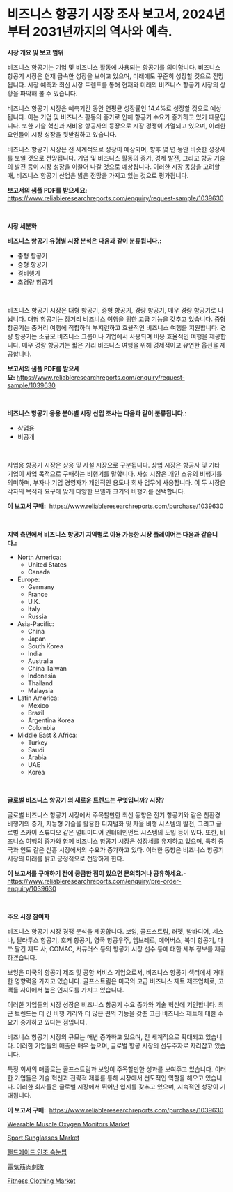 <p><h1>비즈니스 항공기 시장 조사 보고서, 2024년부터 2031년까지의 역사와 예측.</h1></p><p><strong>시장 개요 및 보고 범위</strong></p>
<p><p>비즈니스 항공기는 기업 및 비즈니스 활동에 사용되는 항공기를 의미합니다. 비즈니스 항공기 시장은 현재 급속한 성장을 보이고 있으며, 미래에도 꾸준히 성장할 것으로 전망됩니다. 시장 예측과 최신 시장 트렌드를 통해 현재와 미래의 비즈니스 항공기 시장의 상황을 파악해 볼 수 있습니다. </p><p>비즈니스 항공기 시장은 예측기간 동안 연평균 성장률인 14.4%로 성장할 것으로 예상됩니다. 이는 기업 및 비즈니스 활동의 증가로 인해 항공기 수요가 증가하고 있기 때문입니다. 또한 기술 혁신과 저비용 항공사의 등장으로 시장 경쟁이 가열되고 있으며, 이러한 요인들이 시장 성장을 뒷받침하고 있습니다.</p><p>비즈니스 항공기 시장은 전 세계적으로 성장이 예상되며, 향후 몇 년 동안 비슷한 성장세를 보일 것으로 전망됩니다. 기업 및 비즈니스 활동의 증가, 경제 발전, 그리고 항공 기술의 발전 등이 시장 성장을 이끌어 나갈 것으로 예상됩니다. 이러한 시장 동향을 고려할 때, 비즈니스 항공기 산업은 밝은 전망을 가지고 있는 것으로 평가됩니다.</p></p>
<p><strong>보고서의 샘플 PDF를 받으세요:</strong> <a href="https://www.reliableresearchreports.com/enquiry/request-sample/1039630">https://www.reliableresearchreports.com/enquiry/request-sample/1039630</a></p>
<p>&nbsp;</p>
<p><strong>시장 세분화</strong></p>
<p><strong>비즈니스 항공기 유형별 시장 분석은 다음과 같이 분류됩니다.:</strong></p>
<p><ul><li>중형 항공기</li><li>중형 항공기</li><li>경비행기</li><li>초경량 항공기</li></ul></p>
<p>&nbsp;</p>
<p><p>비즈니스 항공기 시장은 대형 항공기, 중형 항공기, 경량 항공기, 매우 경량 항공기로 나뉩니다. 대형 항공기는 장거리 비즈니스 여행을 위한 고급 기능을 갖추고 있습니다. 중형 항공기는 중거리 여행에 적합하며 부지런하고 효율적인 비즈니스 여행을 지원합니다. 경량 항공기는 소규모 비즈니스 그룹이나 기업에서 사용되며 비용 효율적인 여행을 제공합니다. 매우 경량 항공기는 짧은 거리 비즈니스 여행을 위해 경제적이고 유연한 옵션을 제공합니다.</p></p>
<p><strong>보고서의 샘플 PDF를 받으세요:</strong>&nbsp;<a href="https://www.reliableresearchreports.com/enquiry/request-sample/1039630">https://www.reliableresearchreports.com/enquiry/request-sample/1039630</a></p>
<p>&nbsp;</p>
<p><strong> 비즈니스 항공기 응용 분야별 시장 산업 조사는 다음과 같이 분류됩니다.:</strong></p>
<p><ul><li>상업용</li><li>비공개</li></ul></p>
<p>&nbsp;</p>
<p><p>사업용 항공기 시장은 상용 및 사설 시장으로 구분됩니다. 상업 시장은 항공사 및 기타 기업이 사업 목적으로 구매하는 비행기를 말합니다. 사설 시장은 개인 소유의 비행기를 의미하며, 부자나 기업 경영자가 개인적인 용도나 회사 업무에 사용합니다. 이 두 시장은 각자의 목적과 요구에 맞게 다양한 모델과 크기의 비행기를 선택합니다. </p></p>
<p><strong>이 보고서 구매:</strong>&nbsp; <a href="https://www.reliableresearchreports.com/purchase/1039630">https://www.reliableresearchreports.com/purchase/1039630</a></p>
<p>&nbsp;</p>
<p><strong>지역 측면에서 비즈니스 항공기 지역별로 이용 가능한 시장 플레이어는 다음과 같습니다.:</strong></p>
<p><ul>
    <li>
        North America:
        <ul>
            <li>United States</li>
            <li>Canada</li>
        </ul>
    </li>
    <li>
        Europe:
        <ul>
            <li>Germany</li>
            <li>France</li>
            <li>U.K.</li>
            <li>Italy</li>
            <li>Russia</li>
        </ul>
    </li>
    <li>
        Asia-Pacific:
        <ul>
            <li>China</li>
            <li>Japan</li>
            <li>South Korea</li>
            <li>India</li>
            <li>Australia</li>
            <li>China Taiwan</li>
            <li>Indonesia</li>
            <li>Thailand</li>
            <li>Malaysia</li>
        </ul>
    </li>
    <li>
        Latin America:
        <ul>
            <li>Mexico</li>
            <li>Brazil</li>
            <li>Argentina Korea</li>
            <li>Colombia</li>
        </ul>
    </li>
    <li>
        Middle East & Africa:
        <ul>
            <li>Turkey</li>
            <li>Saudi</li>
            <li>Arabia</li>
            <li>UAE</li>
            <li>Korea</li>
        </ul>
    </li>
    </ul></p>
<p>&nbsp;</p>
<p><strong>글로벌 비즈니스 항공기 의 새로운 트렌드는 무엇입니까? 시장?</strong></p>
<p><p>글로벌 비즈니스 항공기 시장에서 주목할만한 최신 동향은 전기 항공기와 같은 친환경 비행기의 증가, 지능형 기술을 활용한 디지털화 및 자율 비행 시스템의 발전, 그리고 글로벌 스카이 스튜디오 같은 멀티미디어 엔터테인먼트 시스템의 도입 등이 있다. 또한, 비즈니스 여행의 증가와 함께 비즈니스 항공기 시장은 성장세를 유지하고 있으며, 특히 중국과 인도 같은 신흥 시장에서의 수요가 증가하고 있다. 이러한 동향은 비즈니스 항공기 시장의 미래를 밝고 긍정적으로 전망하게 한다.</p></p>
<p><strong>이 보고서를 구매하기 전에 궁금한 점이 있으면 문의하거나 공유하세요.</strong>- <a href="https://www.reliableresearchreports.com/enquiry/pre-order-enquiry/1039630">https://www.reliableresearchreports.com/enquiry/pre-order-enquiry/1039630</a></p>
<p>&nbsp;</p>
<p><strong>주요 시장 참여자</strong></p>
<p><p>비즈니스 항공기 시장 경쟁 분석을 제공합니다. 보잉, 골프스트림, 러젯, 밤바디어, 세스나, 필라투스 항공기, 호커 항공기, 영국 항공우주, 엠브레르, 에어버스, 북미 항공기, 다쏘 팔컨 제트 사, COMAC, 서큐러스 등의 항공기 시장 선수 등에 대한 세부 정보를 제공하겠습니다. </p><p>보잉은 미국의 항공기 제조 및 공항 서비스 기업으로서, 비즈니스 항공기 섹터에서 거대한 영향력을 가지고 있습니다. 골프스트림은 미국의 고급 비즈니스 제트 제조업체로, 고객들 사이에서 높은 인지도를 가지고 있습니다.</p><p>이러한 기업들의 시장 성장은 비즈니스 항공기 수요 증가와 기술 혁신에 기인합니다. 최근 트렌드는 더 긴 비행 거리와 더 많은 편의 기능을 갖춘 고급 비즈니스 제트에 대한 수요가 증가하고 있다는 점입니다.</p><p>비즈니스 항공기 시장의 규모는 매년 증가하고 있으며, 전 세계적으로 확대되고 있습니다. 이러한 기업들의 매출은 매우 높으며, 글로벌 항공 시장의 선두주자로 자리잡고 있습니다.</p><p>특정 회사의 매출로는 골프스트림과 보잉이 주목할만한 성과를 보여주고 있습니다. 이러한 기업들은 기술 혁신과 전략적 제휴를 통해 시장에서 선도적인 역할을 해오고 있습니다. 이러한 회사들은 글로벌 시장에서 뛰어난 입지를 갖추고 있으며, 지속적인 성장이 기대됩니다.</p></p>
<p><strong>이 보고서 구매:</strong>&nbsp;&nbsp;<a href="https://www.reliableresearchreports.com/purchase/1039630">https://www.reliableresearchreports.com/purchase/1039630</a></p>
<p><p><a href="https://issuu.com/reportprime-2/docs/wearable-muscle-oxygen-monitors-market-size-2030.p">Wearable Muscle Oxygen Monitors Market</a></p><p><a href="https://github.com/rahu1506/Market-Research-Report-List-3/blob/main/sport-sunglasses-market.md">Sport Sunglasses Market</a></p><p><a href="https://medium.com/@bennyuigleyjks/%EC%88%98%EA%B3%B5%EC%9C%BC%EB%A1%9C-%EC%A0%9C%EC%9E%91%EB%90%9C-%EC%9C%84%EC%A1%B0-%EC%86%8D%EB%88%88%EC%8D%B9-%EC%8B%9C%EC%9E%A5-%EB%B6%84%EC%84%9D-%EA%B8%80%EB%A1%9C%EB%B2%8C-%EC%82%B0%EC%97%85-%EC%A0%84%EB%A7%9D-%EB%B0%8F-%EC%98%88%EC%B8%A1-2024%EB%85%84%EB%B6%80%ED%84%B0-2031%EB%85%84-437ab65578cf">핸드메이드 인조 속눈썹</a></p><p><a href="https://github.com/nxboeu02965442/Market-Research-Report-List-1/blob/main/85903574619.md">電気筋肉刺激</a></p><p><a href="https://github.com/FassouRP/Market-Research-Report-List-3/blob/main/fitness-clothing-market.md">Fitness Clothing Market</a></p></p>
